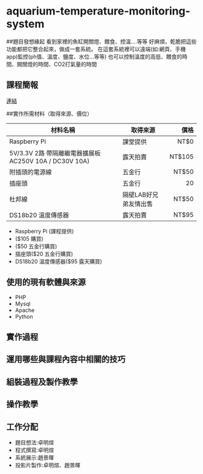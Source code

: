 # aquarium-temperature-monitoring-system

##題目發想緣起
看到家裡的魚缸開關燈、餵食、控溫....等等 好麻煩，乾脆把這些功能都把它整合起來，做成一套系統。
在這套系統裡可以遠端(如:網頁、手機app)監控(ph值、溫度、鹽度、水位...等等)
也可以控制溫度的高低、餵食的時間、開關燈的時間、CO2打氣量的時間

## 課程簡報
[連結](http://www.slideshare.net/mingxuanzhuo/pptx-49903188)

##實作所需材料（取得來源、價位）

| 材料名稱 | 取得來源 | 價格 |
| --- | --- | ---: |
| Raspberry Pi | 課堂提供 | NT$0 |
| 5V/3.3V 2路 帶隔離繼電器擴展板 AC250V 10A / DC30V 10A) | 露天拍賣 | NT$105 |
| 附插頭的電源線 | 五金行 | NT$50 |
| 插座頭 | 五金行 | 20 |
| 杜邦線 | 隔壁LAB好兄弟友情出售 | NT$50 |
| DS18b20 溫度傳感器 | 露天拍賣 | NT$95 |

- Raspberry Pi (課程提供)  
-   ($105 購買)
-  ($50 五金行購買)
- 插座頭($20 五金行購買)
- DS18b20 溫度傳感器($95 露天購買)

## 使用的現有軟體與來源

- PHP
- Mysql
- Apache
- Python

## 實作過程
### 
## 運用哪些與課程內容中相關的技巧
## 組裝過程及製作教學
## 操作教學

## 工作分配
 - 題目想法:卓明煊
 - 程式撰寫:卓明煊
 - 系統展示:趙景暉
 - 投影片製作:卓明煊、趙景暉
 
